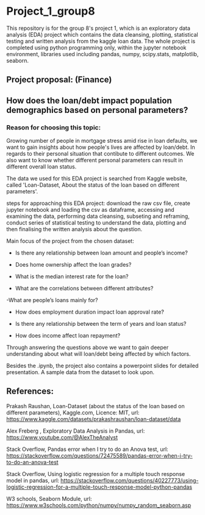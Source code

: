# Project_1_group8
This repository is for the group 8's project 1, which is an exploratory data analysis (EDA) project which contains the data cleansing, plotting, statistical testing and written analysis from the kaggle loan data. The whole project is completed using python programming only, within the jupyter notebook environment, libraries used including pandas, numpy, scipy.stats, matplotlib, seaborn.

## Project proposal: (Finance)
## How does the loan/debt impact population demographics based on personal parameters?

### Reason for choosing this topic: 
Growing number of people in mortgage stress amid rise in loan defaults, we want to gain insights about how people's lives are affected by loan/debt. In regards to their personal situation that contibute to different outcomes. We also want to know whether different personal parameters can result in different overall loan status. 

The data we used for this EDA project is searched from Kaggle website, called 'Loan-Dataset, About the status of the loan based on different parameters'.

steps for approaching this EDA project: download the raw csv file, create jupyter notebook and loading the csv as dataframe, accessing and examining the data, performing data cleansing, subseting and reframing, conduct series of statistical testing to understand the data, plotting and then finalising the written analysis about the question.

Main focus of the project from the chosen dataset:

- Is there any relationship between loan amount and people’s income? 

- Does home ownership affect the loan grades? 

- What is the median interest rate for the loan? 

- What are the correlations between different attributes? 

-What are people’s loans mainly for? 

- How does employment duration impact loan approval rate? 

- Is there any relationship between the term of years and loan status?

- How does income affect loan repayment? 

Through answering the questions above we want to gain deeper understanding about what will loan/debt being affected by which factors.

Besides the .ipynb, the project also contains a powerpoint slides for detailed presentation. A sample data from the dataset to look upon. 


## References:
Prakash Raushan, Loan-Dataset (about the status of the loan based on different parameters), Kaggle.com, Licence: MIT, url: https://www.kaggle.com/datasets/prakashraushan/loan-dataset/data

Alex Freberg , Exploratory Data Analysis in Pandas, url: https://www.youtube.com/@AlexTheAnalyst

Stack Overflow, Pandas error when I try to do an Anova test, url:
https://stackoverflow.com/questions/72475589/pandas-error-when-i-try-to-do-an-anova-test

Stack Overflow, Using logistic regression for a multiple touch response model in pandas, url:
https://stackoverflow.com/questions/40227773/using-logistic-regression-for-a-multiple-touch-response-model-python-pandas

W3 schools, Seaborn Module, url: https://www.w3schools.com/python/numpy/numpy_random_seaborn.asp





